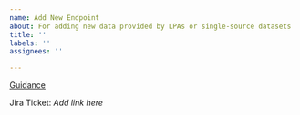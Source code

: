 ```yaml
---
name: Add New Endpoint
about: For adding new data provided by LPAs or single-source datasets
title: ''
labels: ''
assignees: ''

---
```

[Guidance](https://digital-land.github.io/technical-documentation/data-operations-manual/How-To-Guides/Adding/Add-an-endpoint/)

Jira Ticket: _Add link here_
